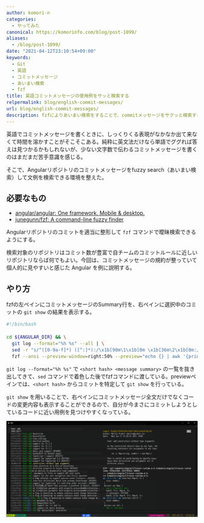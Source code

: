 ```yaml
---
author: komori-n
categories:
  - やってみた
canonical: https://komorinfo.com/blog/post-1099/
aliases:
  - /blog/post-1099/
date: "2021-04-12T23:10:54+09:00"
keywords:
  - Git
  - 英語
  - コミットメッセージ
  - あいまい検索
  - fzf
title: 英語コミットメッセージの使用例をサッと検索する
relpermalink: blog/english-commit-messages/
url: blog/english-commit-messages/
description: fzfによりあいまい検索をすることで、commitメッセージをサクッと検索する方法
---
```


英語でコミットメッセージを書くときに、しっくりくる表現がなかなか出て来なくて時間を溶かすことがそこそこある。純粋に英文法だけなら単語でググれば答えは見つかるかもしれないが、少ない文字数で伝わるコミットメッセージを書くのはまだまだ苦手意識を感じる。

そこで、Angularリポジトリのコミットメッセージをfuzzy search（あいまい検索）して文例を検索できる環境を整えた。

## 必要なもの

- [angular/angular: One framework. Mobile &amp; desktop.](https://github.com/angular/angular)
- [junegunn/fzf: A command-line fuzzy finder](https://github.com/junegunn/fzf)

Angularリポジトリのコミットを適当に整形して `fzf` コマンドで曖昧検索できるようにする。

検索対象のリポジトリはコミット数が豊富で自チームのコミットルールに近しいリポジトリならば何でもよい。今回は、コミットメッセージの規約が整っていて個人的に見やすいと感じた Angular を例に説明する。

## やり方

fzfの左ペインにコミットメッセージのSummary行を、右ペインに選択中のコミットの `git show` の結果を表示する。

```sh
#!/bin/bash

cd ${ANGULAR_DIR} && \
  git log --format="%h %s" --all | \
  sed -r "s/^([0-9a-f]*) ([^:]*):/\x1b[90m\1\x1b[0m \x1b[36m\2\x1b[0m:/g" |\
  fzf --ansi --preview-window=right:50% --preview="echo {} | awk '{print \$1}' | xargs git show --color=always"
```

`git log --format="%h %s"` で `<short hash> <message summary>` の一覧を抜き出してきて、`sed` コマンドで着色した後でfzfコマンドに渡している。previewペインでは、`<short hash>` からコミットを特定して `git show` を行っている。

`git show` を用いることで、右ペインにコミットメッセージ全文だけでなくコードの変更内容も表示することができるので、自分が今まさにコミットしようとしているコードに近い用例を見つけやすくなっている。

![実行結果](image-2.png)
